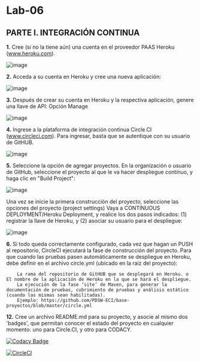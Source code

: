 # Lab-06

## PARTE I. INTEGRACIÓN CONTINUA

**1.** Cree (si no la tiene aún) una cuenta en el proveedor PAAS Heroku (www.heroku.com).

![image](https://user-images.githubusercontent.com/98135902/157537646-11ea64b8-efc1-4814-84da-fba0b0468768.png)

**2.** Acceda a su cuenta en Heroku y cree una nueva aplicación:

![image](https://user-images.githubusercontent.com/98135902/157537934-f3a78616-72c7-4d52-b28d-2adac3d44c1a.png)

**3.** Después de crear su cuenta en Heroku y la respectiva aplicación, genere una llave de API: Opción Manage

![image](https://user-images.githubusercontent.com/98135902/157539198-bf9b26e8-e35e-4763-96b3-2882567a3746.png)

**4.** Ingrese a la plataforma de integración contínua Circle.CI (www.circleci.com). Para ingresar, basta que se autentique con su usuario de GitHUB.

![image](https://user-images.githubusercontent.com/98135902/157539552-f3819ea2-0a89-4931-b20f-177f69fe17a7.png)

**5.** Seleccione la opción de agregar proyectos. En la organización o usuario de GitHub, seleccione el proyecto al que le va hacer despliegue continuo, y haga clic en "Build Project":

![image](https://user-images.githubusercontent.com/98135902/157541346-94c6f610-c8a6-4695-bcc0-9b1a6f131417.png)

  Una vez se inicie la primera construcción del proyecto, seleccione las opciones del proyecto (project settings)
  Vaya a CONTINUOUS DEPLOYMENT/Heroku Deployment, y realice los dos pasos indicados: (1) registrar la llave de Heroku, y (2) asociar su usuario para el despliegue:

![image](https://user-images.githubusercontent.com/98135902/157569745-796f2f6e-fec0-447b-9ceb-69ce8007ac7a.png)

**6.** Si todo queda correctamente configurado, cada vez que hagan un PUSH al repositorio, CircleCI ejecutará la fase de construcción del proyecto. Para que cuando las pruebas         pasen automáticamente se despliegue en Heroku, debe definir en el archivo circle.yml (ubicado en la raíz del proyecto):

        La rama del repositorio de GitHUB que se desplegará en Heroku. o El nombre de la aplicación de Heroku en la que se hará el despliegue.
        La ejecución de la fase ‘site’ de Maven, para generar la documentación de pruebas, cubrimiento de pruebas y análisis estático (cuando las mismas sean habilitadas).
        Ejemplo: https://github.com/PDSW-ECI/base-proyectos/blob/master/circle.yml

**12.** Cree un archivo README.md para su proyecto, y asocie al mismo dos 'badges', que permitan conocer el estado del proyecto en cualquier momento: uno para Circle.CI, y otro para CODACY.

[![Codacy Badge](https://app.codacy.com/project/badge/Grade/1b861944186b47b1b3a9364d2d75ea51)](https://www.codacy.com/gh/CarolinaMV/Lab-06/dashboard?utm_source=github.com&amp;utm_medium=referral&amp;utm_content=CarolinaMV/Lab-06&amp;utm_campaign=Badge_Grade)

[![CircleCI](https://circleci.com/gh/CarolinaMV/Lab-06/tree/master.svg?style=svg)](https://circleci.com/gh/CarolinaMV/Lab-06/tree/master)
